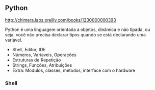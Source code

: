 ## Python

http://chimera.labs.oreilly.com/books/1230000000393

Python é uma linguagem orientada a objetos, dinâmica e não tipada, ou seja, você não precisa declarar tipos quando se está declarando uma variável.

* Shell, Editor, IDE
* Números, Variaveis, Operações
* Estruturas de Repetição
* Strings, Funções, Atribuições
* Extra: Modulos, classes, metodos, interface com o hardware

### Shell
